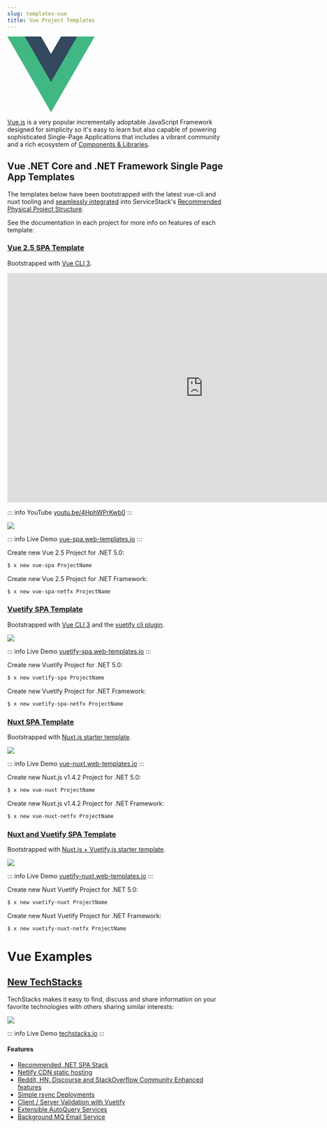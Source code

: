 ```yaml
---
slug: templates-vue
title: Vue Project Templates
---
```


<div class="my-8 ml-20"><svg style="max-width:200px" version="1.1" viewBox="0 0 261.76 226.69" xmlns="http://www.w3.org/2000/svg"><g transform="matrix(1.3333 0 0 -1.3333 -76.311 313.34)"><g transform="translate(178.06 235.01)"><path d="m0 0-22.669-39.264-22.669 39.264h-75.491l98.16-170.02 98.16 170.02z" fill="#41b883"/></g><g transform="translate(178.06 235.01)"><path d="m0 0-22.669-39.264-22.669 39.264h-36.227l58.896-102.01 58.896 102.01z" fill="#34495e"/></g></g></svg></div>

[Vue.js](https://vuejs.org) is a very popular incrementally adoptable JavaScript Framework designed for simplicity so it's easy to learn but 
also capable of powering sophisticated Single-Page Applications that includes a vibrant community and a rich ecosystem of 
[Components & Libraries](https://github.com/vuejs/awesome-vue#components--libraries).


## Vue .NET Core and .NET Framework Single Page App Templates

The templates below have been bootstrapped with the latest vue-cli and nuxt tooling and 
[seamlessly integrated](https://docs.servicestack.net/templates-single-page-apps#end-to-end-typed-apis) into 
ServiceStack's [Recommended Physical Project Structure](/physical-project-structure). 

See the documentation in each project for more info on features of each template:

### [Vue 2.5 SPA Template](https://github.com/NetCoreTemplates/vue-spa)

Bootstrapped with [Vue CLI 3](https://cli.vuejs.org/).

<iframe width="896" height="525" src="https://www.youtube.com/embed/4HphWPrKwb0" frameborder="0" allow="autoplay; encrypted-media" allowfullscreen></iframe>


::: info YouTube
[youtu.be/4HphWPrKwb0](https://youtu.be/4HphWPrKwb0)
:::

[![](https://raw.githubusercontent.com/ServiceStack/Assets/master/csharp-templates/vue-spa.png)](https://github.com/NetCoreTemplates/vue-spa)

::: info Live Demo
[vue-spa.web-templates.io](http://vue-spa.web-templates.io)
:::

Create new Vue 2.5 Project for .NET 5.0:

```bash
$ x new vue-spa ProjectName
```

Create new Vue 2.5 Project for .NET Framework:

```bash
$ x new vue-spa-netfx ProjectName
```

### [Vuetify SPA Template](https://github.com/NetCoreTemplates/vuetify-spa)

Bootstrapped with [Vue CLI 3](https://cli.vuejs.org/) and the [vuetify cli plugin](https://github.com/vuetifyjs/vue-cli-plugin-vuetify).

[![](https://raw.githubusercontent.com/ServiceStack/Assets/master/csharp-templates/vuetify-spa.png)](https://github.com/NetCoreTemplates/vuetify-spa)

::: info Live Demo
[vuetify-spa.web-templates.io](http://vuetify-spa.web-templates.io)
:::

Create new Vuetify Project for .NET 5.0:

```bash
$ x new vuetify-spa ProjectName
```

Create new Vuetify Project for .NET Framework:

```bash
$ x new vuetify-spa-netfx ProjectName
```

### [Nuxt SPA Template](https://github.com/NetCoreTemplates/vue-nuxt)

Bootstrapped with [Nuxt.js starter template](https://nuxtjs.org/guide/installation).

[![](https://raw.githubusercontent.com/ServiceStack/Assets/master/csharp-templates/vue-nuxt.png)](https://github.com/NetCoreTemplates/vue-nuxt)

::: info Live Demo
[vue-nuxt.web-templates.io](http://vue-nuxt.web-templates.io)
:::

Create new Nuxt.js v1.4.2 Project for .NET 5.0:

```bash
$ x new vue-nuxt ProjectName
```

Create new Nuxt.js v1.4.2 Project for .NET Framework:

```bash
$ x new vue-nuxt-netfx ProjectName
```

### [Nuxt and Vuetify SPA Template](https://github.com/NetCoreTemplates/vuetify-nuxt)

Bootstrapped with [Nuxt.js + Vuetify.js starter template](https://github.com/vuetifyjs/nuxt).

[![](https://raw.githubusercontent.com/ServiceStack/Assets/master/csharp-templates/vuetify-nuxt.png)](https://github.com/NetCoreTemplates/vuetify-nuxt)

::: info Live Demo
[vuetify-nuxt.web-templates.io](http://vuetify-nuxt.web-templates.io)
:::

Create new Nuxt Vuetify Project for .NET 5.0:

```bash
$ x new vuetify-nuxt ProjectName
```

Create new Nuxt Vuetify Project for .NET Framework:

```bash
$ x new vuetify-nuxt-netfx ProjectName
```

# Vue Examples

## [New TechStacks](https://github.com/NetCoreApps/TechStacks)

TechStacks makes it easy to find, discuss and share information on your favorite technologies with others sharing similar interests:

[![](https://raw.githubusercontent.com/ServiceStack/docs/master/docs/images/release-notes/techstacks-new.png)](https://techstacks.io)

::: info Live Demo
[techstacks.io](https://techstacks.io)
:::

#### Features

 - [Recommended .NET SPA Stack](https://github.com/NetCoreApps/TechStacks#recommended-net-spa-stack)
 - [Netlify CDN static hosting](https://github.com/NetCoreApps/TechStacks#netlify-cdn)
 - [Reddit, HN, Discourse and StackOverflow Community Enhanced features](https://github.com/NetCoreApps/TechStacks#the-new-community-enhanced-techstacks)
 - [Simple rsync Deployments](https://github.com/NetCoreApps/TechStacks#deployments)
 - [Client / Server Validation with Vuetify](https://github.com/NetCoreApps/TechStacks#client--server-validation-with-vuetify)
 - [Extensible AutoQuery Services](https://github.com/NetCoreApps/TechStacks#extensible-autoquery-services)
 - [Background MQ Email Service](https://github.com/NetCoreApps/TechStacks#background-mq-service)

